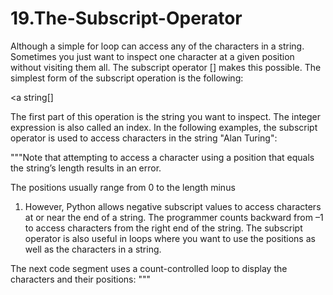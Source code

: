 # 19.The-Subscript-Operator

Although a simple for loop can access any of the characters in a string. 
Sometimes you just want to inspect one character at a given position without visiting them all. 
The subscript operator [] makes this possible. The simplest form of the subscript operation is the following:
	
<a string[<an integer expression>]

The first part of this operation is the string you want to inspect. 
The integer expression is also called an index. In the following examples, 
the subscript operator is used to access characters in the string "Alan Turing":

"""Note that attempting to access a character using a position that equals the string’s length results in an error. 

The positions usually range from 0 to the length minus 
 
 1. However, Python allows negative subscript values to access characters at or near the end of a string. 
  The programmer counts backward from –1 to access characters from the right end of the string. 
  The subscript operator is also useful in loops where you want to use the positions as well as the characters in a string. 

The next code segment uses a count-controlled loop to display the characters and their positions: """
